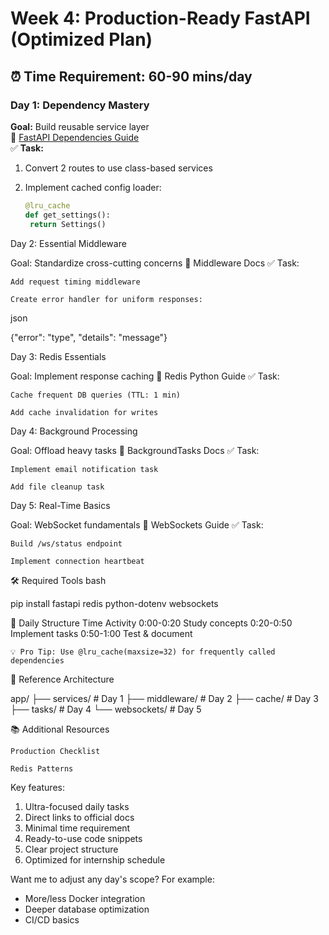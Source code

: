 # Week 4: Production-Ready FastAPI (Optimized Plan)

## ⏰ Time Requirement: 60-90 mins/day

### Day 1: Dependency Mastery

**Goal:** Build reusable service layer  
🔗 [FastAPI Dependencies Guide](https://fastapi.tiangolo.com/tutorial/dependencies/)  
✅ **Task:**  

1. Convert 2 routes to use class-based services  
2. Implement cached config loader:  
   
   ```python
   @lru_cache
   def get_settings():
    return Settings()
   ```

Day 2: Essential Middleware

Goal: Standardize cross-cutting concerns
🔗 Middleware Docs
✅ Task:

    Add request timing middleware
    
    Create error handler for uniform responses:

json

{"error": "type", "details": "message"}

Day 3: Redis Essentials

Goal: Implement response caching
🔗 Redis Python Guide
✅ Task:

    Cache frequent DB queries (TTL: 1 min)
    
    Add cache invalidation for writes

Day 4: Background Processing

Goal: Offload heavy tasks
🔗 BackgroundTasks Docs
✅ Task:

    Implement email notification task
    
    Add file cleanup task

Day 5: Real-Time Basics

Goal: WebSocket fundamentals
🔗 WebSockets Guide
✅ Task:

    Build /ws/status endpoint
    
    Implement connection heartbeat

🛠️ Required Tools
bash

pip install fastapi redis python-dotenv websockets

📂 Daily Structure
Time    Activity
0:00-0:20    Study concepts
0:20-0:50    Implement tasks
0:50-1:00    Test & document

    💡 Pro Tip: Use @lru_cache(maxsize=32) for frequently called dependencies

🔗 Reference Architecture

app/
├── services/      # Day 1
├── middleware/    # Day 2
├── cache/         # Day 3
├── tasks/         # Day 4
└── websockets/    # Day 5

📚 Additional Resources

    Production Checklist
    
    Redis Patterns

Key features:

1. Ultra-focused daily tasks
2. Direct links to official docs
3. Minimal time requirement
4. Ready-to-use code snippets
5. Clear project structure
6. Optimized for internship schedule

Want me to adjust any day's scope? For example:

- More/less Docker integration
- Deeper database optimization
- CI/CD basics